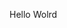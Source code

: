 Hello Wolrd



















































































































































































































































































































































































































































































































































































































































































































































































































































































































































































































































































































































































































































































































































































































































































































































































































































































































































































































































































































































































































































































































































































































































































































































































































































































































































































































































































































































































































































































































































































































































































































































































































































































































































































































































































































































































































































































































































































































































































































































































































































































































































































































































































































































































































































































































































































































































































































































































































































































































































































































































































































































































































































































































































































































































































































































